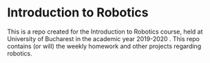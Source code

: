 # Introduction to Robotics
This is a repo created for the Introduction to Robotics course, held at University of Bucharest in the academic year 2019-2020 . This repo contains (or will) the weekly homework and other projects regarding robotics.
